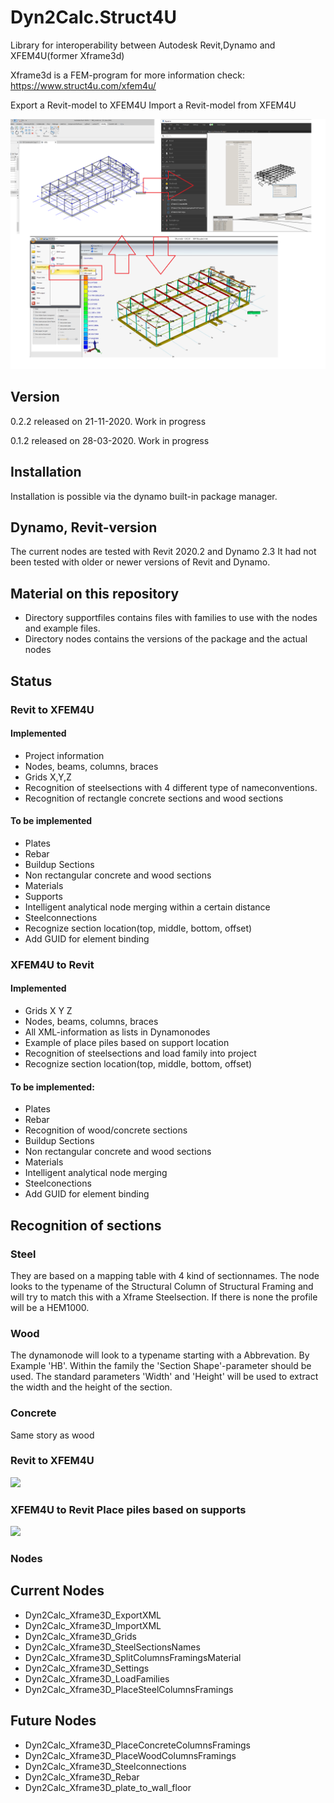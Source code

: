# Dyn2Calc.Struct4U
Library for interoperability between Autodesk Revit,Dynamo and XFEM4U(former Xframe3d)

Xframe3d is a FEM-program for more information check: https://www.struct4u.com/xfem4u/

Export a Revit-model to XFEM4U
Import a Revit-model from XFEM4U

![Image](Dyn2CalcXframe3DImage.png)

## Version
0.2.2 released on 21-11-2020. Work in progress

0.1.2 released on 28-03-2020. Work in progress

## Installation
Installation is possible via the dynamo built-in package manager.

## Dynamo, Revit-version
The current nodes are tested with Revit 2020.2 and Dynamo 2.3
It had not been tested with older or newer versions of Revit and Dynamo.

## Material on this repository
* Directory supportfiles contains files with families to use with the nodes and example files.
* Directory nodes contains the versions of the package and the actual nodes


## Status

### Revit to XFEM4U

#### Implemented
* Project information
* Nodes, beams, columns, braces
* Grids X,Y,Z
* Recognition of steelsections with 4 different type of nameconventions.
* Recognition of rectangle concrete sections and wood sections

#### To be implemented
* Plates
* Rebar
* Buildup Sections
* Non rectangular concrete and wood sections
* Materials
* Supports
* Intelligent analytical node merging within a certain distance
* Steelconnections
* Recognize section location(top, middle, bottom, offset)
* Add GUID for element binding

### XFEM4U to Revit

#### Implemented
* Grids X Y Z
* Nodes, beams, columns, braces
* All XML-information as lists in Dynamonodes
* Example of place piles based on support location
* Recognition of steelsections and load family into project
* Recognize section location(top, middle, bottom, offset)

#### To be implemented:
* Plates
* Rebar
* Recognition of wood/concrete sections
* Buildup Sections
* Non rectangular concrete and wood sections
* Materials
* Intelligent analytical node merging
* Steelconections
* Add GUID for element binding

## Recognition of sections

### Steel
They are based on a mapping table with 4 kind of sectionnames. The node looks to the typename of the Structural Column of Structural Framing and will try to match this with a Xframe Steelsection. If there is none the profile will be a HEM1000.

### Wood
The dynamonode will look to a typename starting with a Abbrevation. By Example 'HB'. Within the family the 'Section Shape'-parameter should be used. The standard parameters 'Width' and 'Height' will be used to extract the width and the height of the section.

### Concrete
Same story as wood

### Revit to XFEM4U

![](RevittoXframe3D.gif)

### XFEM4U to Revit Place piles based on supports

![](Xframe3DtoRevit.gif)


### Nodes

## **Current Nodes**
* Dyn2Calc_Xframe3D_ExportXML
* Dyn2Calc_Xframe3D_ImportXML
* Dyn2Calc_Xframe3D_Grids
* Dyn2Calc_Xframe3D_SteelSectionsNames
* Dyn2Calc_Xframe3D_SplitColumnsFramingsMaterial
* Dyn2Calc_Xframe3D_Settings
* Dyn2Calc_Xframe3D_LoadFamilies
* Dyn2Calc_Xframe3D_PlaceSteelColumnsFramings

## **Future Nodes**
* Dyn2Calc_Xframe3D_PlaceConcreteColumnsFramings
* Dyn2Calc_Xframe3D_PlaceWoodColumnsFramings
* Dyn2Calc_Xframe3D_Steelconnections
* Dyn2Calc_Xframe3D_Rebar
* Dyn2Calc_Xframe3D_plate_to_wall_floor
